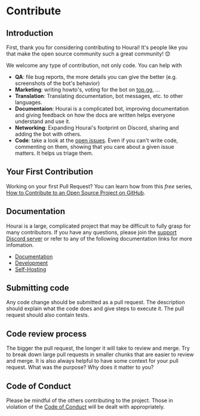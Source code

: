 # Contribute

## Introduction

First, thank you for considering contributing to Hourai! It's people like you that make the open source community such a great community! 😊

We welcome any type of contribution, not only code. You can help with
- **QA**: file bug reports, the more details you can give the better (e.g.
  screenshots of the bot's behavior)
- **Marketing**: writing howto's, voting for the bot on
  [top.gg](https://top.gg/), ...
- **Translation**: Translating documentation, bot messages, etc. to other
  languages.
- **Documentaion**: Hourai is a complicated bot, improving documentation and
  giving feedback on how the docs are written helps everyone understand and use
  it.
- **Networking**: Expanding Hourai's footprint on Discord, sharing and adding
  the bot with others.
- **Code**: take a look at the [open issues](issues). Even if you can't write
  code, commenting on them, showing that you care about a given issue matters.
  It helps us triage them.

## Your First Contribution

Working on your first Pull Request? You can learn how from this *free* series, [How to Contribute to an Open Source Project on GitHub](https://egghead.io/series/how-to-contribute-to-an-open-source-project-on-github).

## Documentation

Hourai is a large, complicated project that may be difficult to fully grasp for
many contributors.  If you have any questions, please join the [support Discord
server](https://discord.gg/UydKWHX) or refer to any of the following
documentation links for more infomation.

 * [Documentation](https://docs.hourai.gg/)
 * [Development](https://docs.hourai.gg/Development)
 * [Self-Hosting](https://docs.hourai.gg/Self-Hosting)

## Submitting code

Any code change should be submitted as a pull request. The description should
explain what the code does and give steps to execute it. The pull request
should also contain tests.

## Code review process

The bigger the pull request, the longer it will take to review and merge. Try to break down large pull requests in smaller chunks that are easier to review and merge.
It is also always helpful to have some context for your pull request. What was the purpose? Why does it matter to you?

## Code of Conduct

Please be mindful of the others contributing to the project. Those in violation
of the [Code of Conduct](./CODE_OF_CONDUCT.md) will be dealt with appropriately.

<!-- This `CONTRIBUTING.md` is based on @nayafia's template https://github.com/nayafia/contributing-template -->
